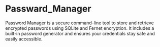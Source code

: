# Passward_Manager
Password Manager is a secure command-line tool to store and retrieve encrypted passwords using SQLite and Fernet encryption. It includes a built-in password generator and ensures your credentials stay safe and easily accessible.
